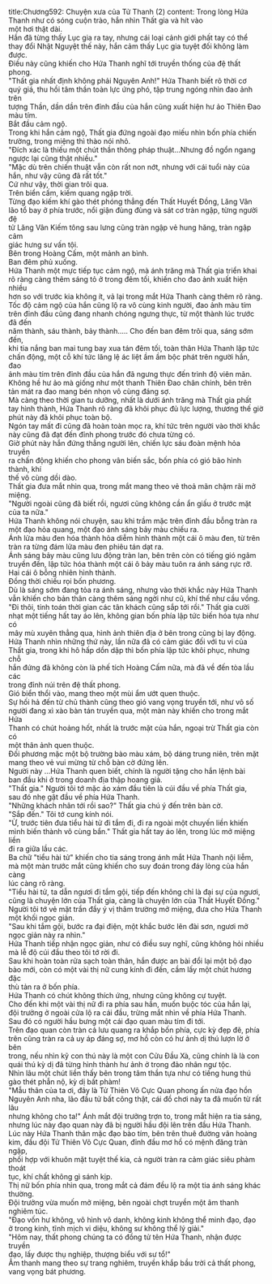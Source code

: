 title:Chương592: Chuyện xưa của Tử Thanh (2)
content:
Trong lòng Hứa Thanh như có sóng cuộn trào, hắn nhìn Thất gia và hít vào<br>một hơi thật dài.<br>Hắn đã từng thấy Lục gia ra tay, nhưng cái loại cảnh giới phất tay có thể<br>thay đổi Nhật Nguyệt thế này, hắn cảm thấy Lục gia tuyệt đối không làm được.<br>Điều này cũng khiến cho Hứa Thanh nghĩ tới truyền thống của đệ thất<br>phong.<br>"Thất gia nhất định không phải Nguyên Anh!" Hứa Thanh biết rõ thời cơ<br>quý giá, thu hồi tâm thần toàn lực ứng phó, tập trung ngóng nhìn đao ảnh trên<br>tượng Thần, dần dần trên đỉnh đầu của hắn cũng xuất hiện hư ảo Thiên Đao<br>màu tím.<br>Bắt đầu cảm ngộ.<br>Trong khi hắn cảm ngộ, Thất gia đứng ngoài đạo miếu nhìn bốn phía chiến<br>trường, trong miệng thì thào nói nhỏ.<br>"Đích xác là thiếu một chút thần thông pháp thuật...Nhưng đồ ngổn ngang<br>ngược lại cũng thật nhiều."<br>"Mặc dù trên chiến thuật vẫn còn rất non nớt, nhưng với cái tuổi này của<br>hắn, như vậy cũng đã rất tốt."<br>Cứ như vậy, thời gian trôi qua.<br>Trên biển cấm, kiếm quang ngập trời.<br>Từng đạo kiếm khí gào thét phóng thẳng đến Thất Huyết Đồng, Lăng Vân<br>lão tổ bay ở phía trước, nổi giận đùng đùng và sát cơ tràn ngập, từng người đệ<br>tử Lăng Vân Kiếm tông sau lưng cũng tràn ngập vẻ hung hăng, tràn ngập cảm<br>giác hưng sư vấn tội.<br>Bên trong Hoàng Cấm, một mảnh an bình.<br>Ban đêm phủ xuống.<br>Hứa Thanh một mực tiếp tục cảm ngộ, mà ánh trăng mà Thất gia triển khai<br>rõ ràng càng thêm sáng tỏ ở trong đêm tối, khiến cho đao ảnh xuất hiện nhiều<br>hơn so với trước kia không ít, vả lại trong mắt Hứa Thanh càng thêm rõ ràng.<br>Tốc độ cảm ngộ của hắn cũng lộ ra vô cùng kinh người, đao ảnh màu tím<br>trên đỉnh đầu cũng đang nhanh chóng ngưng thực, từ một thành lúc trước đã đến<br>năm thành, sáu thành, bảy thành..... Cho đến ban đêm trôi qua, sáng sớm đến,<br>khi tia nắng ban mai tung bay xua tán đêm tối, toàn thân Hứa Thanh lập tức<br>chấn động, một cỗ khí tức lăng lệ ác liệt ầm ầm bộc phát trên người hắn, đao<br>ảnh màu tím trên đỉnh đầu của hắn đã ngưng thực đến trình độ viên mãn.<br>Không hề hư ảo mà giống như một thanh Thiên Đao chân chính, bên trên<br>tản mát ra đao mang bén nhọn vô cùng đáng sợ.<br>Mà càng theo thời gian tu dưỡng, nhất là dưới ánh trăng mà Thất gia phất<br>tay hình thành, Hứa Thanh rõ ràng đã khôi phục đủ lực lượng, thương thế giờ<br>phút này đã khôi phục toàn bộ.<br>Ngón tay mất đi cũng đã hoàn toàn mọc ra, khí tức trên người vào thời khắc<br>này cũng đã đạt đến đỉnh phong trước đó chưa từng có.<br>Giờ phút này hắn đứng thẳng người lên, chiến lực sáu đoàn mệnh hỏa truyền<br>ra chấn động khiến cho phong vân biến sắc, bốn phía có gió bão hình thành, khí<br>thế vô cùng dồi dào.<br>Thất gia đưa mắt nhìn qua, trong mắt mang theo vẻ thoả mãn chậm rãi mở<br>miệng.<br>"Người ngoài cũng đã biết rồi, ngươi cũng không cần ẩn giấu ở trước mặt<br>của ta nữa."<br>Hứa Thanh không nói chuyện, sau khi trầm mặc trên đỉnh đầu bỗng tràn ra<br>một đạo hỏa quang, một đạo ánh sáng bảy màu chiếu ra.<br>Ánh lửa màu đen hóa thành hỏa diễm hình thành một cái ô màu đen, từ trên<br>tràn ra từng đám lửa màu đen phiêu tán dạt ra.<br>Ánh sáng bảy màu cũng lưu động tràn lan, bên trên còn có tiếng gió ngâm<br>truyền đến, lập tức hóa thành một cái ô bảy màu tuôn ra ánh sáng rực rỡ.<br>Hai cái ô bỗng nhiên hình thành.<br>Đồng thời chiếu rọi bốn phương.<br>Dù là sáng sớm đang tỏa ra ánh sáng, nhưng vào thời khắc này Hứa Thanh<br>vẫn khiến cho bản thân càng thêm sáng ngời như cũ, khí thế như cầu vồng.<br>"Đi thôi, tính toán thời gian các tân khách cũng sắp tới rồi." Thất gia cười<br>nhạt một tiếng hất tay áo lên, không gian bốn phía lập tức biến hóa tựa như có<br>mây mù xuyên thẳng qua, hình ảnh thiên địa ở bên trong cũng bị lay động.<br>Hứa Thanh nhìn những thứ này, lần nữa đã có cảm giác đối với tu vi của<br>Thất gia, trong khi hô hấp dồn dập thì bốn phía lập tức khôi phục, nhưng chỗ<br>hắn đứng đã không còn là phế tích Hoàng Cấm nữa, mà đã về đến tòa lầu các<br>trong đỉnh núi trên đệ thất phong.<br>Gió biển thổi vào, mang theo một mùi ẩm ướt quen thuộc.<br>Sự hối hả đến từ chủ thành cũng theo gió vang vọng truyền tới, như vô số<br>người đang xì xào bàn tán truyền qua, một màn này khiến cho trong mắt Hứa<br>Thanh có chút hoảng hốt, nhất là trước mặt của hắn, ngoại trừ Thất gia còn có<br>một thân ảnh quen thuộc.<br>Đối phương mặc một bộ trường bào màu xám, bộ dáng trung niên, trên mặt<br>mang theo vẻ vui mừng từ chỗ bàn cờ đứng lên.<br>Người này …Hứa Thanh quen biết, chính là người tặng cho hắn lệnh bài<br>ban đầu khi ở trong doanh địa thập hoang giả.<br>"Thất gia." Người tôi tớ mặc áo xám đầu tiên là cúi đầu về phía Thất gia,<br>sau đó nhẹ gật đầu về phía Hứa Thanh.<br>"Những khách nhân tới rồi sao?" Thất gia chú ý đến trên bàn cờ.<br>"Sắp đến." Tôi tớ cung kính nói.<br>"Ừ, trước tiên đưa tiểu hài tử đi tắm đi, đi ra ngoài một chuyến liền khiến<br>mình biến thành vô cùng bẩn." Thất gia hất tay áo lên, trong lúc mở miệng liền<br>đi ra giữa lầu các.<br>Ba chữ "tiểu hài tử" khiến cho tia sáng trong ánh mắt Hứa Thanh nội liễm,<br>mà một màn trước mắt cũng khiến cho suy đoán trong đáy lòng của hắn càng<br>lúc càng rõ ràng.<br>"Tiểu hài tử, ta dẫn ngươi đi tắm gội, tiếp đến không chỉ là đại sự của ngươi,<br>cũng là chuyện lớn của Thất gia, càng là chuyện lớn của Thất Huyết Đồng."<br>Người tôi tớ vẻ mặt trần đầy ý vị thâm trường mở miệng, đưa cho Hứa Thanh<br>một khối ngọc giản.<br>"Sau khi tắm gội, bước ra đại điện, một khắc bước lên đài sơn, ngươi mở<br>ngọc giản này ra nhìn."<br>Hứa Thanh tiếp nhận ngọc giản, như có điều suy nghĩ, cũng không hỏi nhiều<br>mà lễ độ cúi đầu theo tôi tớ rời đi.<br>Sau khi hoàn toàn rửa sạch toàn thân, hắn được an bài đổi lại một bộ đạo<br>bào mới, còn có một vài thị nữ cung kính đi đến, cầm lấy một chút hương đặc<br>thù tản ra ở bốn phía.<br>Hứa Thanh có chút không thích ứng, nhưng cũng không cự tuyệt.<br>Cho đến khi một vài thị nữ đi ra phía sau hắn, muốn buộc tóc của hắn lại,<br>đội trưởng ở ngoài cửa lộ ra cái đầu, trừng mắt nhìn về phía Hứa Thanh.<br>Sau đó có người hầu bưng một cái đạo quan màu tím đi tới.<br>Trên đạo quan còn tràn cả lưu quang ra khắp bốn phía, cực kỳ đẹp đẽ, phía<br>trên cũng tràn ra cả uy áp đáng sợ, mơ hồ còn có hư ảnh dị thú lượn lờ ở bên<br>trong, nếu nhìn kỹ con thú này là một con Cửu Đầu Xà, cũng chính là là con<br>quái thú kỳ dị đã từng hình thành hư ảnh ở trong đảo nhân ngư tộc.<br>Nhìn lâu một chút liền thấy bên trong tâm thần tựa như có tiếng hung thú<br>gào thét phẫn nộ, kỳ dị bất phàm!<br>"Mẫu thân của ta ơi, đây là Tử Thiên Vô Cực Quan phong ấn nửa đạo hồn<br>Nguyên Anh nha, lão đầu tử bất công thật, cái đồ chơi này ta đã muốn từ rất lâu<br>nhưng không cho ta!" Ánh mắt đội trưởng trợn to, trong mắt hiện ra tia sáng,<br>nhưng lúc này đạo quan này đã bị người hầu đội lên trên đầu Hứa Thanh.<br>Lúc này Hứa Thanh thân mặc đạo bào tím, bên trên thuê đường vân hoàng<br>kim, đầu đội Tử Thiên Vô Cực Quan, đỉnh đầu mơ hồ có mệnh đăng tràn ngập,<br>phối hợp với khuôn mặt tuyệt thế kia, cả người tràn ra cảm giác siêu phàm thoát<br>tục, khí chất không gì sánh kịp.<br>Thị nữ bốn phía nhìn qua, trong mắt cả đám đều lộ ra một tia ánh sáng khác<br>thường.<br>Đội trưởng vừa muốn mở miệng, bên ngoài chợt truyền một âm thanh<br>nghiêm túc.<br>"Đạo vốn hư không, vô hình vô danh, không kinh không thể minh đạo, đạo<br>ở trong kinh, tĩnh mịch vi diệu, không sư không thể lý giải."<br>"Hôm nay, thất phong chúng ta có đồng tử tên Hứa Thanh, nhận được truyền<br>đạo, lấy được thụ nghiệp, thượng biểu với sư tổ!"<br>Âm thanh mang theo sự trang nghiêm, truyền khắp bầu trời cả thất phong,<br>vang vọng bát phương.